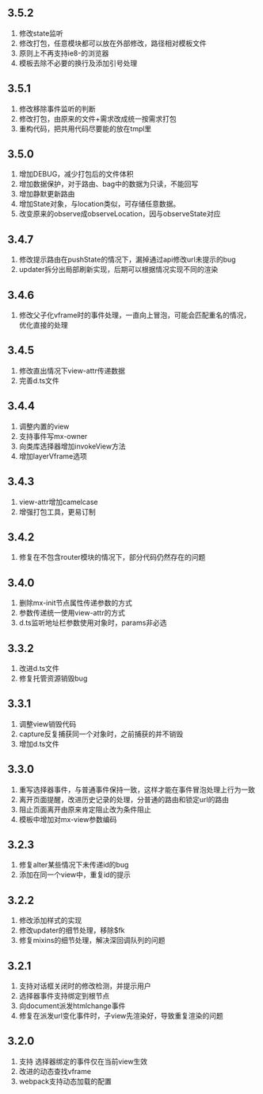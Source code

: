 ## 3.5.2
1. 修改state监听
2. 修改打包，任意模块都可以放在外部修改，路径相对模板文件
3. 原则上不再支持ie8-的浏览器
4. 模板去除不必要的换行及添加引号处理

## 3.5.1
1. 修改移除事件监听的判断
2. 修改打包，由原来的文件+需求改成统一按需求打包
3. 重构代码，把共用代码尽要能的放在tmpl里

## 3.5.0
1. 增加DEBUG，减少打包后的文件体积
2. 增加数据保护，对于路由、bag中的数据为只读，不能回写
3. 增加静默更新路由
4. 增加State对象，与location类似，可存储任意数据。
5. 改变原来的observe成observeLocation，因与observeState对应

## 3.4.7
1. 修改提示路由在pushState的情况下，漏掉通过api修改url未提示的bug
2. updater拆分出局部刷新实现，后期可以根据情况实现不同的渲染

## 3.4.6
1. 修改父子化vframe时的事件处理，一直向上冒泡，可能会匹配重名的情况，优化直接的处理

## 3.4.5
1. 修改直出情况下view-attr传递数据
2. 完善d.ts文件

## 3.4.4
1. 调整内置的view
2. 支持事件写mx-owner
3. 向类库选择器增加invokeView方法
4. 增加layerVframe选项

## 3.4.3
1. view-attr增加camelcase
2. 增强打包工具，更易订制

## 3.4.2
1. 修复在不包含router模块的情况下，部分代码仍然存在的问题

## 3.4.0
1. 删除mx-init节点属性传递参数的方式
2. 参数传递统一使用view-attr的方式
3. d.ts监听地址栏参数使用对象时，params非必选

## 3.3.2
1. 改进d.ts文件
2. 修复托管资源销毁bug

## 3.3.1
1. 调整view销毁代码
2. capture反复捕获同一个对象时，之前捕获的并不销毁
3. 增加d.ts文件

## 3.3.0
1. 重写选择器事件，与普通事件保持一致，这样才能在事件冒泡处理上行为一致
2. 离开页面提醒，改进历史记录的处理，分普通的路由和锁定url的路由
3. 阻止页面离开由原来肯定阻止改为条件阻止
4. 模板中增加对mx-view参数编码

## 3.2.3
1. 修复alter某些情况下未传递id的bug
2. 添加在同一个view中，重复id的提示

## 3.2.2
1. 修改添加样式的实现
2. 修改updater的细节处理，移除$fk
3. 修复mixins的细节处理，解决深回调队列的问题


## 3.2.1
1. 支持对话框关闭时的修改检测，并提示用户
2. 选择器事件支持绑定到根节点
3. 向document派发htmlchange事件
4. 修复在派发url变化事件时，子view先渲染好，导致重复渲染的问题

## 3.2.0
1. 支持 选择器绑定的事件仅在当前view生效
2. 改进的动态查找vframe
3. webpack支持动态加载的配置